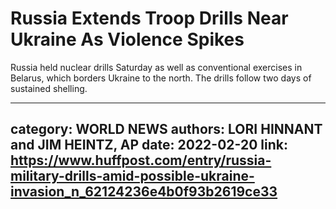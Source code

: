 # Russia Extends Troop Drills Near Ukraine As Violence Spikes

Russia held nuclear drills Saturday as well as conventional exercises in Belarus, which borders Ukraine to the north. The drills follow two days of sustained shelling.

---
category: WORLD NEWS
authors: LORI HINNANT and JIM HEINTZ, AP
date: 2022-02-20
link: https://www.huffpost.com/entry/russia-military-drills-amid-possible-ukraine-invasion_n_62124236e4b0f93b2619ce33
---
